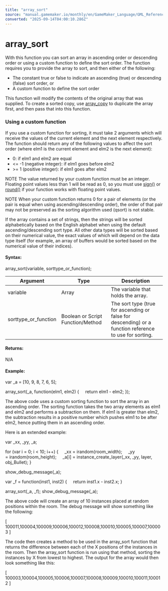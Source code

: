 ```yaml
---
title: "array_sort"
source: "manual.gamemaker.io/monthly/en/GameMaker_Language/GML_Reference/Variable_Functions/array_sort.htm"
converted: "2025-09-14T04:00:10.286Z"
---
```


# array\_sort

With this function you can sort an array in ascending order or descending order or using a custom function to define the sort order. The function requires you to provide the array to sort, and then either of the following:

-   The constant true or false to indicate an ascending (true) or descending (false) sort order, or
-   A custom function to define the sort order

This function will modify the contents of the original array that was supplied. To create a sorted copy, use [array\_copy](array_copy.md) to duplicate the array first, and then pass that into this function.

### Using a custom function

If you use a custom function for sorting, it must take 2 arguments which will receive the values of the current element and the next element respectively. The function should return any of the following values to affect the sort order (where elm1 is the current element and elm2 is the next element):

-   0: if elm1 and elm2 are equal
-   <= -1 (negative integer): if elm1 goes before elm2
-   \>= 1 (positive integer): if elm1 goes after elm2

NOTE The value returned by your custom function must be an integer. Floating point values less than 1 will be read as 0, so you must use [sign()](../Maths_And_Numbers/Number_Functions/sign.md) or [round()](../Maths_And_Numbers/Number_Functions/round.md) if your function works with floating point values.

NOTE When your custom function returns 0 for a pair of elements (or the pair is equal when using ascending/descending order), the order of that pair may not be preserved as the sorting algorithm used (qsort) is not stable.

If the array contains a set of strings, then the strings will be sorted alphabetically based on the English alphabet when using the default ascending/descending sort type. All other data types will be sorted based on their numerical value, the exact values of which will depend on the data type itself (for example, an array of buffers would be sorted based on the numerical value of their indices).

#### Syntax:

array\_sort(variable, sorttype\_or\_function);

| Argument | Type | Description |
| --- | --- | --- |
| variable | Array | The variable that holds the array. |
| sorttype_or_function | Boolean or Script Function/Method | The sort type (true for ascending or false for descending) or a function reference to use for sorting. |

#### Returns:

N/A

#### Example:

var \_a = \[10, 9, 8, 7, 6, 5\];

array\_sort(\_a, function(elm1, elm2)
{
    return elm1 - elm2;
});

The above code uses a custom sorting function to sort the array in an ascending order. The sorting function takes the two array elements as elm1 and elm2 and performs a subtraction on them. If elm1 is greater than elm2, the subtraction results in a positive number which pushes elm1 to be after elm2, hence putting them in an ascending order.

Here is an extended example:

var \_xx, \_yy, \_a;

for (var i = 0; i < 10; i++)
{
    \_xx = irandom(room\_width);
    \_yy = irandom(room\_height);
    \_a\[i\] = instance\_create\_layer(\_xx, \_yy, layer, obj\_Bullet);
}

show\_debug\_message(\_a);

var \_f = function(inst1, inst2)
{
    return inst1.x - inst2.x;
}

array\_sort(\_a, \_f);
show\_debug\_message(\_a);

The above code will create an array of 10 instances placed at random positions within the room. The debug message will show something like the following:

\[ 100011,100004,100009,100006,100012,100008,100010,100005,100007,100003 \]

The code then creates a method to be used in the array\_sort function that returns the difference between each of the X positions of the instances in the room. Then the array\_sort function is run using that method, sorting the instances by X from lowest to highest. The output for the array would then look something like this:

\[ 100003,100004,100005,100006,100007,100008,100009,100010,100011,100012 \]